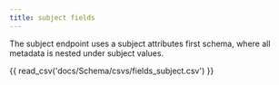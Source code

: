 ```yaml
---
title: subject fields
---
```


The subject endpoint uses a subject attributes first schema, where all metadata is nested under subject values.


{{ read_csv('docs/Schema/csvs/fields_subject.csv') }}
